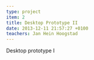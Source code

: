 ```yaml
---
type: project
item: 2
title: Desktop Prototype II
date: 2013-12-11 21:57:27 +0100
teachers: Jan Hein Hoogstad
---
```

Desktop prototype I